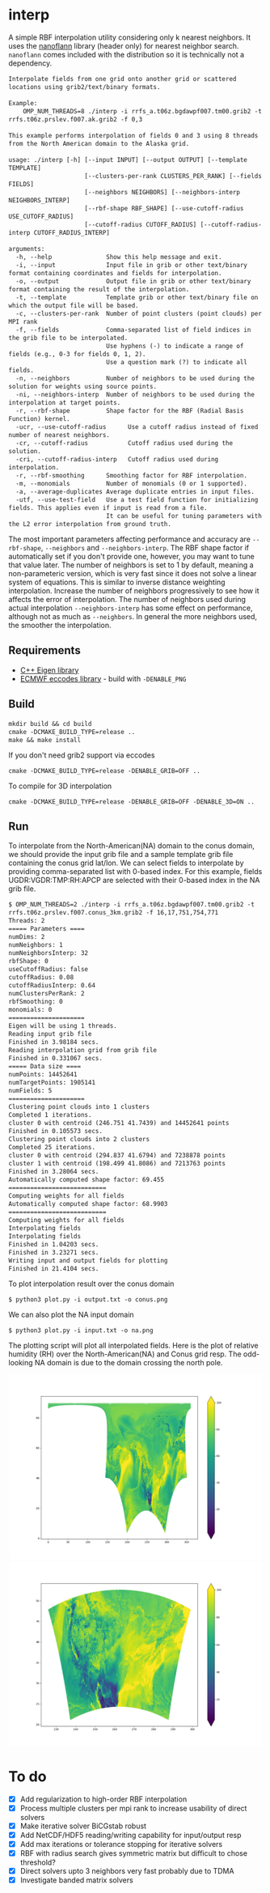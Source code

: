 # interp
A simple RBF interpolation utility considering only k nearest neighbors.
It uses the [nanoflann](https://github.com/jlblancoc/nanoflann) library (header only) for nearest neighbor search.
`nanoflann` comes included with the distribution so it is technically not a dependency.

    Interpolate fields from one grid onto another grid or scattered locations using grib2/text/binary formats.
    
    Example:
        OMP_NUM_THREADS=8 ./interp -i rrfs_a.t06z.bgdawpf007.tm00.grib2 -t rrfs.t06z.prslev.f007.ak.grib2 -f 0,3
    
    This example performs interpolation of fields 0 and 3 using 8 threads from the North American domain to the Alaska grid.
    
    usage: ./interp [-h] [--input INPUT] [--output OUTPUT] [--template TEMPLATE]
                         [--clusters-per-rank CLUSTERS_PER_RANK] [--fields FIELDS]
                         [--neighbors NEIGHBORS] [--neighbors-interp NEIGHBORS_INTERP]
                         [--rbf-shape RBF_SHAPE] [--use-cutoff-radius USE_CUTOFF_RADIUS]
                         [--cutoff-radius CUTOFF_RADIUS] [--cutoff-radius-interp CUTOFF_RADIUS_INTERP]
    
    arguments:
      -h, --help               Show this help message and exit.
      -i, --input              Input file in grib or other text/binary format containing coordinates and fields for interpolation.
      -o, --output             Output file in grib or other text/binary format containing the result of the interpolation.
      -t, --template           Template grib or other text/binary file on which the output file will be based.
      -c, --clusters-per-rank  Number of point clusters (point clouds) per MPI rank
      -f, --fields             Comma-separated list of field indices in the grib file to be interpolated.
                               Use hyphens (-) to indicate a range of fields (e.g., 0-3 for fields 0, 1, 2).
                               Use a question mark (?) to indicate all fields.
      -n, --neighbors          Number of neighbors to be used during the solution for weights using source points.
      -ni, --neighbors-interp  Number of neighbors to be used during the interpolation at target points.
      -r, --rbf-shape          Shape factor for the RBF (Radial Basis Function) kernel.
      -ucr, --use-cutoff-radius      Use a cutoff radius instead of fixed number of nearest neighbors.
      -cr, --cutoff-radius           Cutoff radius used during the solution.
      -cri, --cutoff-radius-interp   Cutoff radius used during interpolation.
      -r, --rbf-smoothing      Smoothing factor for RBF interpolation.
      -m, --monomials          Number of monomials (0 or 1 supported).
      -a, --average-duplicates Average duplicate entries in input files.
      -utf, --use-test-field   Use a test field function for initializing fields. This applies even if input is read from a file.
                               It can be useful for tuning parameters with the L2 error interpolation from ground truth.

The most important parameters affecting performance and accuracy are `--rbf-shape`, `--neighbors` and `--neighbors-interp`.
The RBF shape factor if automatically set if you don't provide one, however, you may want to tune that value later.
The number of neighbors is set to 1 by default, meaning a non-parameteric version, which is very fast since it does not
solve a linear system of equations. This is similar to inverse distance weighting interpolation. 
Increase the number of neighbors progressively to see how it affects the error of interpolation.
The number of neighbors used during actual interpolation `--neighbors-interp` has some effect on performance, although
not as much as `--neighbors`. In general the more neighbors used, the smoother the interpolation.

## Requirements
- [C++ Eigen library](https://eigen.tuxfamily.org/dox/)
- [ECMWF eccodes library](https://github.com/ecmwf/eccodes) - build with `-DENABLE_PNG`

## Build

    mkdir build && cd build
    cmake -DCMAKE_BUILD_TYPE=release ..
    make && make install

If you don't need grib2 support via eccodes

    cmake -DCMAKE_BUILD_TYPE=release -DENABLE_GRIB=OFF ..

To compile for 3D interpolation

    cmake -DCMAKE_BUILD_TYPE=release -DENABLE_GRIB=OFF -DENABLE_3D=ON ..

## Run

To interpolate from the North-American(NA) domain to the conus domain, we should provide the input grib file and a sample template
grib file containing the conus grid lat/lon. We can select fields to interpolate by providing comma-separated list with 0-based index.
For this example, fields UGDR:VGDR:TMP:RH:APCP are selected with their 0-based index in the NA grib file.

    $ OMP_NUM_THREADS=2 ./interp -i rrfs_a.t06z.bgdawpf007.tm00.grib2 -t rrfs.t06z.prslev.f007.conus_3km.grib2 -f 16,17,751,754,771
    Threads: 2
    ===== Parameters ====
    numDims: 2
    numNeighbors: 1
    numNeighborsInterp: 32
    rbfShape: 0
    useCutoffRadius: false
    cutoffRadius: 0.08
    cutoffRadiusInterp: 0.64
    numClustersPerRank: 2
    rbfSmoothing: 0
    monomials: 0
    =====================
    Eigen will be using 1 threads.
    Reading input grib file
    Finished in 3.98184 secs.
    Reading interpolation grid from grib file
    Finished in 0.331067 secs.
    ===== Data size ====
    numPoints: 14452641
    numTargetPoints: 1905141
    numFields: 5
    =====================
    Clustering point clouds into 1 clusters
    Completed 1 iterations.
    cluster 0 with centroid (246.751 41.7439) and 14452641 points
    Finished in 0.105573 secs.
    Clustering point clouds into 2 clusters
    Completed 25 iterations.
    cluster 0 with centroid (294.837 41.6794) and 7238878 points
    cluster 1 with centroid (198.499 41.8086) and 7213763 points
    Finished in 3.28064 secs.
    Automatically computed shape factor: 69.455
    ===========================
    Computing weights for all fields
    Automatically computed shape factor: 68.9903
    ===========================
    Computing weights for all fields
    Interpolating fields
    Interpolating fields
    Finished in 1.04203 secs.
    Finished in 3.23271 secs.
    Writing input and output fields for plotting
    Finished in 21.4104 secs.


To plot interpolation result over the conus domain

    $ python3 plot.py -i output.txt -o conus.png

We can also plot the NA input domain

    $ python3 plot.py -i input.txt -o na.png

The plotting script will plot all interpolated fields. Here is the plot of relative humidity (RH)
over the North-American(NA) and Conus grid resp. The odd-looking NA domain is due to the domain
crossing the north pole.
<p align="center">
  <img width="500px" src="./images/field_3_na.png"/>
  <img width="500px" src="./images/field_3_conus.png"/>
</p>


# To do

- [X] Add regularization to high-order RBF interpolation
- [X] Process multiple clusters per mpi rank to increase usability of direct solvers
- [X] Make iterative solver BiCGstab robust
- [X] Add NetCDF/HDF5 reading/writing capability for input/output resp
- [X] Add max iterations or tolerance stopping for iterative solvers
- [X] RBF with radius search gives symmetric matrix but difficult to chose threshold?
- [X] Direct solvers upto 3 neighbors very fast probably due to TDMA
- [X] Investigate banded matrix solvers

